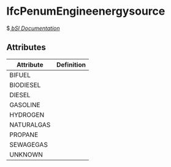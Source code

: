 IfcPenumEngineenergysource
==========================
$[ _bSI
Documentation_](https://standards.buildingsmart.org/IFC/DEV/IFC4_2/FINAL/HTML/schema//pset/penum_engineenergysource.htm)


Attributes
----------
| Attribute   | Definition   |
|-------------|--------------|
| BIFUEL      |              |
| BIODIESEL   |              |
| DIESEL      |              |
| GASOLINE    |              |
| HYDROGEN    |              |
| NATURALGAS  |              |
| PROPANE     |              |
| SEWAGEGAS   |              |
| UNKNOWN     |              |
